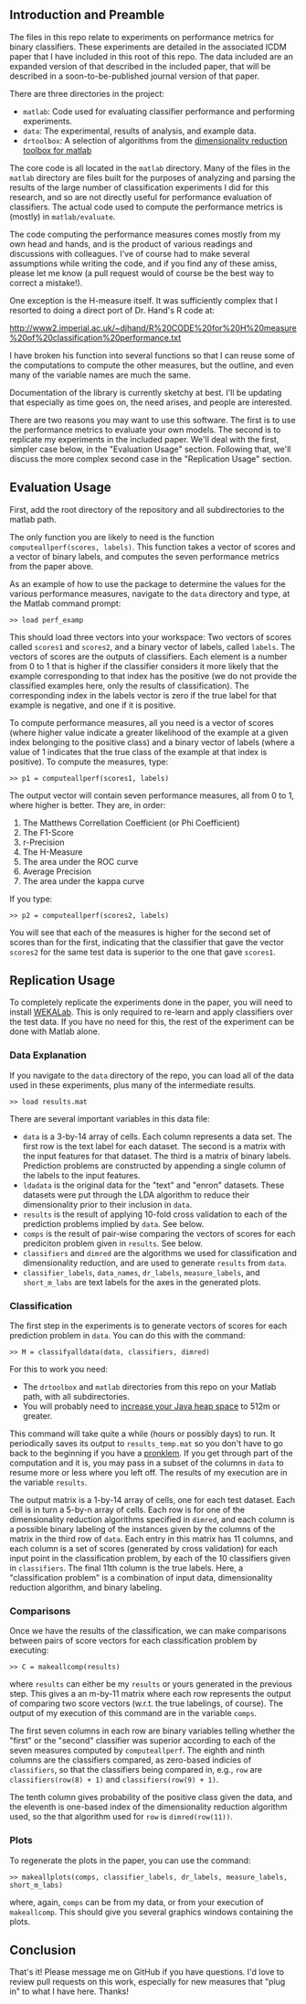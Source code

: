 ## Introduction and Preamble

The files in this repo relate to experiments on performance metrics for binary classifiers.  These experiments are detailed in the associated ICDM paper that I have included in this root of this repo.  The data included are an expanded version of that described in the included paper, that will be described in a soon-to-be-published journal version of that paper.  

There are three directories in the project:

* `matlab`: Code used for evaluating classifier performance and performing experiments.
* `data`: The experimental, results of analysis, and example data.
* `drtoolbox`: A selection of algorithms from the [dimensionality reduction toolbox for matlab](http://homepage.tudelft.nl/19j49/Matlab_Toolbox_for_Dimensionality_Reduction.html)

The core code is all located in the `matlab` directory.  Many of the files in the `matlab` directory are files built for the purposes of analyzing and parsing the results of the large number of classification experiments I did for this research, and so are not directly useful for performance evaluation of classifiers.  The actual code used to compute the performance metrics is (mostly) in `matlab/evaluate`.

The code computing the performance measures comes mostly from my own head and hands, and is the product of various readings and discussions with colleagues.  I've of course had to make several assumptions while writing the code, and if you find any of these amiss, please let me know (a pull request would of course be the best way to correct a mistake!).

One exception is the H-measure itself.  It was sufficiently complex that I resorted to doing a direct port of Dr. Hand's R code at:

http://www2.imperial.ac.uk/~djhand/R%20CODE%20for%20H%20measure%20of%20classification%20performance.txt

I have broken his function into several functions so that I can reuse some of the computations to compute the other measures, but the outline, and even many of the variable names are much the same.

Documentation of the library is currently sketchy at best.  I'll be updating that especially as time goes on, the need arises, and people are interested.

There are two reasons you may want to use this software.  The first is to use the performance metrics to evaluate your own models.  The second is to replicate my experiments in the included paper.  We'll deal with the first, simpler case below, in the "Evaluation Usage" section.  Following that, we'll discuss the more complex second case in the "Replication Usage" section.

## Evaluation Usage

First, add the root directory of the repository and all subdirectories to the matlab path.

The only function you are likely to need is the function `computeallperf(scores, labels)`.  This function takes a vector of scores and a vector of binary labels, and computes the seven performance metrics from the paper above.

As an example of how to use the package to determine the values for the various performance measures, navigate to the `data` directory and type, at the Matlab command prompt:

```
>> load perf_examp
```

This should load three vectors into your workspace:  Two vectors of scores called `scores1` and `scores2`, and a binary vector of labels, called `labels`.  The vectors of scores are the outputs of classifiers.  Each element is a number from 0 to 1 that is higher if the classifier considers it more likely that the example corresponding to that index has the positive (we do not provide the classified examples here, only the results of classification).  The corresponding index in the labels vector is zero if the true label for that example is negative, and one if it is positive.

To compute performance measures, all you need is a vector of scores (where higher value indicate a greater likelihood of the example at a given index belonging to the positive class) and a binary vector of labels (where a value of 1 indicates that the true class of the example at that index is positive).  To compute the measures, type:

```
>> p1 = computeallperf(scores1, labels)
```

The output vector will contain seven performance measures, all from 0 to 1, where higher is better.  They are, in order:

1. The Matthews Correllation Coefficient (or Phi Coefficient)  
2. The F1-Score
3. r-Precision
4. The H-Measure
5. The area under the ROC curve
6. Average Precision
7. The area under the kappa curve

If you type:

```
>> p2 = computeallperf(scores2, labels)
```

You will see that each of the measures is higher for the second set of scores than for the first, indicating that the classifier that gave the vector `scores2` for the same test data is superior to the one that gave `scores1`.

## Replication Usage

To completely replicate the experiments done in the paper, you will need to install [WEKALab](http://www.github.com/charleslparker/wekalab).  This is only required to re-learn and apply classifiers over the test data.  If you have no need for this, the rest of the experiment can be done with Matlab alone.

### Data Explanation

If you navigate to the `data` directory of the repo, you can load all of the data used in these experiments, plus many of the intermediate results.  

```
>> load results.mat
```

There are several important variables in this data file:

* `data` is a 3-by-14 array of cells.  Each column represents a data set.  The first row is the text label for each dataset.  The second is a matrix with the input features for that dataset.  The third is a matrix of binary labels.  Prediction problems are constructed by appending a single column of the labels to the input features.
*  `ldadata` is the original data for the "text" and "enron" datasets.  These datasets were put through the LDA algorithm to reduce their dimensionality prior to their inclusion in `data`.
*  `results` is the result of applying 10-fold cross validation to each of the prediction problems implied by `data`.  See below.
*  `comps` is the result of pair-wise comparing the vectors of scores for each prediciton problem given in `results`.  See below.
*  `classifiers` and `dimred` are the algorithms we used for classification and dimensionality reduction, and are used to generate `results` from `data`.
*  `classifier_labels`, `data_names`, `dr_labels`, `measure_labels`, and `short_m_labs` are text labels for the axes in the generated plots.

### Classification

The first step in the experiments is to generate vectors of scores for each prediction problem in `data`.  You can do this with the command:

```
>> M = classifyalldata(data, classifiers, dimred)
```

For this to work you need:

* The `drtoolbox` and `matlab` directories from this repo on your Matlab path, with all subdirectories.
* You will probably need to [increase your Java heap space](http://www.mathworks.com/support/solutions/en/data/1-18I2C/) to 512m or greater.

This command will take quite a while (hours or possibly days) to run.  It periodically saves its output to `results_temp.mat` so you don't have to go back to the beginning if you have a [pronklem](http://www.youtube.com/watch?v=Jis_CrJ4zUI).  If you get through part of the computation and it is, you may pass in a subset of the columns in `data` to resume more or less where you left off.  The results of my execution are in the variable `results`.

The output matrix is a 1-by-14 array of cells, one for each test dataset.  Each cell is in turn a 5-by-n array of cells.  Each row is for one of the dimensionality reduction algorithms specified in `dimred`, and each column is a possible binary labeling of the instances given by the columns of the matrix in the third row of `data`.  Each entry in this matrix has 11 columns, and each column is a set of scores (generated by cross validation) for each input point in the classification problem, by each of the 10 classifiers given in `classifiers`.  The final 11th column is the true labels. Here, a "classification problem" is a combination of input data, dimensionality reduction algorithm, and binary labeling.

### Comparisons

Once we have the results of the classification, we can make comparisons between pairs of score vectors for each classification problem by executing:

```
>> C = makeallcomp(results)
```

where `results` can either be my `results` or yours generated in the previous step.  This gives a an m-by-11 matrix where each row represents the output of comparing two score vectors (w.r.t. the true labelings, of course).  The output of my execution of this command are in the variable `comps`.

The first seven columns in each row are binary variables telling whether the "first" or the "second" classifier was superior according to each of the seven measures computed by `computeallperf`.  The eighth and ninth columns are the classifiers compared, as zero-based indicies of `classifiers`, so that the classifiers being compared in, e.g., `row` are `classifiers(row(8) + 1)` and `classifiers(row(9) + 1)`.

The tenth column gives probability of the positive class given the data, and the eleventh is one-based index of the dimensionality reduction algorithm used, so the that algorithm used for `row` is `dimred(row(11))`.

### Plots

To regenerate the plots in the paper, you can use the command:

```
>> makeallplots(comps, classifier_labels, dr_labels, measure_labels, short_m_labs)
```

where, again, `comps` can be from my data, or from your execution of `makeallcomp`.  This should give you several graphics windows containing the plots.

##  Conclusion

That's it!  Please message me on GitHub if you have questions.  I'd love to review pull requests on this work, especially for new measures that "plug in" to what I have here.  Thanks!